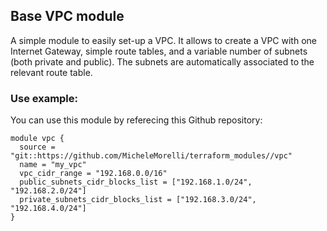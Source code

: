## Base VPC module

A simple module to easily set-up a VPC. 
It allows to create a VPC with one Internet Gateway, simple route tables, and a variable number of subnets (both private and public). The subnets are automatically associated to the relevant route table. 

### Use example:

You can use this module by referecing this Github repository:

```
module vpc {                                                                     
  source = "git::https://github.com/MicheleMorelli/terraform_modules//vpc"  
  name = "my_vpc"
  vpc_cidr_range = "192.168.0.0/16"
  public_subnets_cidr_blocks_list = ["192.168.1.0/24", "192.168.2.0/24"]
  private_subnets_cidr_blocks_list = ["192.168.3.0/24", "192.168.4.0/24"]
} 
```

